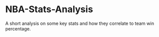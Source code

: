 # NBA-Stats-Analysis
A short analysis on some key stats and how they correlate to team win percentage. 

